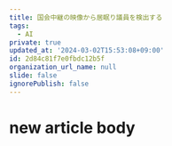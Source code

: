 ```yaml
---
title: 国会中継の映像から居眠り議員を検出する
tags:
  - AI
private: true
updated_at: '2024-03-02T15:53:08+09:00'
id: 2d84c81f7e0fbdc12b5f
organization_url_name: null
slide: false
ignorePublish: false
---
```

# new article body
